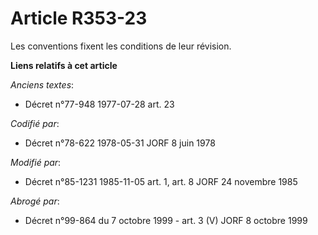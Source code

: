 # Article R353-23

Les conventions fixent les conditions de leur révision.

**Liens relatifs à cet article**

_Anciens textes_:

  - Décret n°77-948 1977-07-28 art. 23

_Codifié par_:

  - Décret n°78-622 1978-05-31 JORF 8 juin 1978

_Modifié par_:

  - Décret n°85-1231 1985-11-05 art. 1, art. 8 JORF 24 novembre 1985

_Abrogé par_:

  - Décret n°99-864 du 7 octobre 1999 - art. 3 (V) JORF 8 octobre 1999
